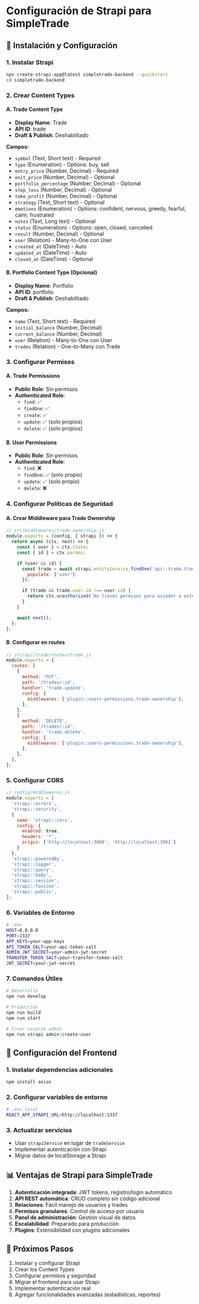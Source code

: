 # Configuración de Strapi para SimpleTrade

## 🚀 Instalación y Configuración

### 1. Instalar Strapi
```bash
npx create-strapi-app@latest simpletrade-backend --quickstart
cd simpletrade-backend
```

### 2. Crear Content Types

#### A. Trade Content Type
- **Display Name**: Trade
- **API ID**: trade
- **Draft & Publish**: Deshabilitado

**Campos:**
- `symbol` (Text, Short text) - Required
- `type` (Enumeration) - Options: buy, sell
- `entry_price` (Number, Decimal) - Required
- `exit_price` (Number, Decimal) - Optional
- `portfolio_percentage` (Number, Decimal) - Optional
- `stop_loss` (Number, Decimal) - Optional
- `take_profit` (Number, Decimal) - Optional
- `strategy` (Text, Short text) - Optional
- `emotions` (Enumeration) - Options: confident, nervous, greedy, fearful, calm, frustrated
- `notes` (Text, Long text) - Optional
- `status` (Enumeration) - Options: open, closed, cancelled
- `result` (Number, Decimal) - Optional
- `user` (Relation) - Many-to-One con User
- `created_at` (DateTime) - Auto
- `updated_at` (DateTime) - Auto
- `closed_at` (DateTime) - Optional

#### B. Portfolio Content Type (Opcional)
- **Display Name**: Portfolio
- **API ID**: portfolio
- **Draft & Publish**: Deshabilitado

**Campos:**
- `name` (Text, Short text) - Required
- `initial_balance` (Number, Decimal)
- `current_balance` (Number, Decimal)
- `user` (Relation) - Many-to-One con User
- `trades` (Relation) - One-to-Many con Trade

### 3. Configurar Permisos

#### A. Trade Permissions
- **Public Role**: Sin permisos
- **Authenticated Role**: 
  - `find`: ✅
  - `findOne`: ✅
  - `create`: ✅
  - `update`: ✅ (solo propios)
  - `delete`: ✅ (solo propios)

#### B. User Permissions
- **Public Role**: Sin permisos
- **Authenticated Role**:
  - `find`: ❌
  - `findOne`: ✅ (solo propio)
  - `update`: ✅ (solo propio)
  - `delete`: ❌

### 4. Configurar Políticas de Seguridad

#### A. Crear Middleware para Trade Ownership
```javascript
// src/middlewares/trade-ownership.js
module.exports = (config, { strapi }) => {
  return async (ctx, next) => {
    const { user } = ctx.state;
    const { id } = ctx.params;

    if (user && id) {
      const trade = await strapi.entityService.findOne('api::trade.trade', id, {
        populate: ['user']
      });

      if (trade && trade.user.id !== user.id) {
        return ctx.unauthorized('No tienes permisos para acceder a este trade');
      }
    }

    await next();
  };
};
```

#### B. Configurar en routes
```javascript
// src/api/trade/routes/trade.js
module.exports = {
  routes: [
    {
      method: 'PUT',
      path: '/trades/:id',
      handler: 'trade.update',
      config: {
        middlewares: ['plugin::users-permissions.trade-ownership'],
      },
    },
    {
      method: 'DELETE',
      path: '/trades/:id',
      handler: 'trade.delete',
      config: {
        middlewares: ['plugin::users-permissions.trade-ownership'],
      },
    },
  ],
};
```

### 5. Configurar CORS
```javascript
// config/middlewares.js
module.exports = [
  'strapi::errors',
  'strapi::security',
  {
    name: 'strapi::cors',
    config: {
      enabled: true,
      headers: '*',
      origin: ['http://localhost:3000', 'http://localhost:3001']
    }
  },
  'strapi::poweredBy',
  'strapi::logger',
  'strapi::query',
  'strapi::body',
  'strapi::session',
  'strapi::favicon',
  'strapi::public',
];
```

### 6. Variables de Entorno
```bash
# .env
HOST=0.0.0.0
PORT=1337
APP_KEYS=your-app-keys
API_TOKEN_SALT=your-api-token-salt
ADMIN_JWT_SECRET=your-admin-jwt-secret
TRANSFER_TOKEN_SALT=your-transfer-token-salt
JWT_SECRET=your-jwt-secret
```

### 7. Comandos Útiles

```bash
# Desarrollo
npm run develop

# Producción
npm run build
npm run start

# Crear usuario admin
npm run strapi admin:create-user
```

## 🔧 Configuración del Frontend

### 1. Instalar dependencias adicionales
```bash
npm install axios
```

### 2. Configurar variables de entorno
```bash
# .env.local
REACT_APP_STRAPI_URL=http://localhost:1337
```

### 3. Actualizar servicios
- Usar `strapiService` en lugar de `tradeService`
- Implementar autenticación con Strapi
- Migrar datos de localStorage a Strapi

## 📊 Ventajas de Strapi para SimpleTrade

1. **Autenticación integrada**: JWT tokens, registro/login automático
2. **API REST automática**: CRUD completo sin código adicional
3. **Relaciones**: Fácil manejo de usuarios y trades
4. **Permisos granulares**: Control de acceso por usuario
5. **Panel de administración**: Gestión visual de datos
6. **Escalabilidad**: Preparado para producción
7. **Plugins**: Extensibilidad con plugins adicionales

## 🚀 Próximos Pasos

1. Instalar y configurar Strapi
2. Crear los Content Types
3. Configurar permisos y seguridad
4. Migrar el frontend para usar Strapi
5. Implementar autenticación real
6. Agregar funcionalidades avanzadas (estadísticas, reportes)
